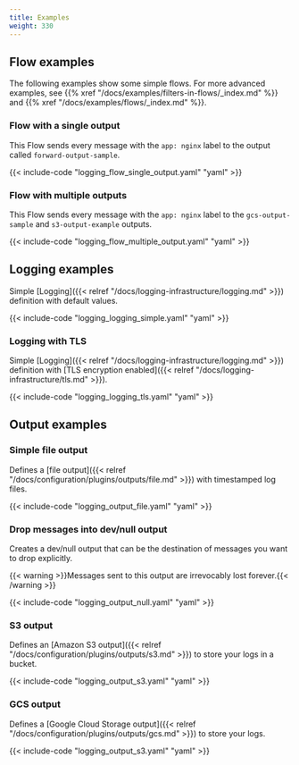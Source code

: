 ```yaml
---
title: Examples
weight: 330
---
```


## Flow examples

The following examples show some simple flows. For more advanced examples, see {{% xref "/docs/examples/filters-in-flows/_index.md" %}} and {{% xref "/docs/examples/flows/_index.md" %}}.

### Flow with a single output

This Flow sends every message with the `app: nginx` label to the output called `forward-output-sample`.

{{< include-code "logging_flow_single_output.yaml" "yaml" >}}

### Flow with multiple outputs

This Flow sends every message with the `app: nginx` label to the `gcs-output-sample` and `s3-output-example` outputs.

{{< include-code "logging_flow_multiple_output.yaml" "yaml" >}}

## Logging examples

Simple [Logging]({{< relref "/docs/logging-infrastructure/logging.md" >}}) definition with default values.

{{< include-code "logging_logging_simple.yaml" "yaml" >}}

### Logging with TLS

Simple [Logging]({{< relref "/docs/logging-infrastructure/logging.md" >}}) definition with [TLS encryption enabled]({{< relref "/docs/logging-infrastructure/tls.md" >}}).

{{< include-code "logging_logging_tls.yaml" "yaml" >}}

## Output examples

### Simple file output

Defines a [file output]({{< relref "/docs/configuration/plugins/outputs/file.md" >}}) with timestamped log files.

{{< include-code "logging_output_file.yaml" "yaml" >}}

### Drop messages into dev/null output

Creates a dev/null output that can be the destination of messages you want to drop explicitly.

{{< warning >}}Messages sent to this output are irrevocably lost forever.{{< /warning >}}

{{< include-code "logging_output_null.yaml" "yaml" >}}

### S3 output

Defines an [Amazon S3 output]({{< relref "/docs/configuration/plugins/outputs/s3.md" >}}) to store your logs in a bucket.

{{< include-code "logging_output_s3.yaml" "yaml" >}}

<!-- FIXME group and list other yamls, add descriptions to the examples, link reference docs -->

### GCS output

Defines a [Google Cloud Storage output]({{< relref "/docs/configuration/plugins/outputs/gcs.md" >}}) to store your logs.

{{< include-code "logging_output_s3.yaml" "yaml" >}}
